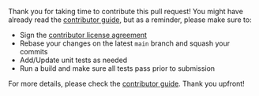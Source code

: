 Thank you for taking time to contribute this pull request!
You might have already read the [contributor guide][1], but as a reminder, please make sure to:

* Sign the [contributor license agreement](https://cla.pivotal.io/sign/spring)
* Rebase your changes on the latest `main` branch and squash your commits
* Add/Update unit tests as needed
* Run a build and make sure all tests pass prior to submission

For more details, please check the [contributor guide][1].
Thank you upfront!

[1]: https://github.com/spring-projects/spring-ai/blob/main/CONTRIBUTING.md
